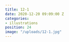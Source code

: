 ```yaml
---
title: 12-1
date: 2020-12-20 09:09:00 Z
categories:
- illustrations
position: 24
image: "/uploads/12-1.jpg"
---
```


